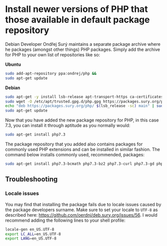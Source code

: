 # Install newer versions of PHP that those available in default package repository

Debian Developer Ondřej Surý maintains a separate package archive where he packages (amongst other things) PHP packages. Simply add the archive for PHP to your own list of repositories like so:

**Ubuntu**

```zsh
sudo add-apt-repository ppa:ondrej/php &&
sudo apt-get update
```

**Debian**

```zsh
sudo apt-get -y install lsb-release apt-transport-https ca-certificates &&
sudo wget -O /etc/apt/trusted.gpg.d/php.gpg https://packages.sury.org/php/apt.gpg &&
echo "deb https://packages.sury.org/php/ $(lsb_release -sc) main" | sudo tee /etc/apt/sources.list.d/php7.3.list &&
sudo apt-get update
```

Now that you have added the new package repository for PHP, in this case 7.3, you can install it through aptitude as you normally would:

```zsh
sudo apt-get install php7.3
```

The package repository that you added also contains packages for commonly used PHP extensions and can be installed in similar fashion. The command below installs commonly used, recommended, packages:

```zsh
sudo apt-get install php7.3-bcmath php7.3-bz2 php7.3-curl php7.3-gd php7.3-intl php7.3-json php7.3-mbstring php7.3-readline php7.3-xml php7.3-zip
```

## Troubleshooting

### Locale issues

You may find that installing the package fails due to locale issues caused by the package developers surname. Make sure to set your locale to `UTF-8` as described here: https://github.com/oerdnj/deb.sury.org/issues/56. I would recommend adding the following lines to your shell profile:

```zsh
locale-gen en_US.UTF-8
export LC_ALL=en_US.UTF-8
export LANG=en_US.UTF-8
```
